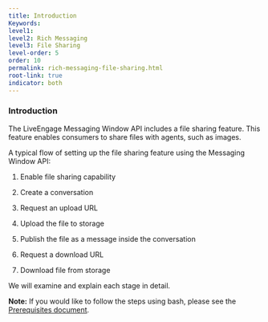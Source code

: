 ```yaml
---
title: Introduction
Keywords:
level1:
level2: Rich Messaging
level3: File Sharing
level-order: 5
order: 10
permalink: rich-messaging-file-sharing.html
root-link: true
indicator: both
---
```


### Introduction

The LiveEngage Messaging Window API includes a file sharing feature. This feature enables consumers to share files with agents, such as images.


A typical flow of setting up the file sharing feature using the Messaging Window API:

1. Enable file sharing capability

2. Create a conversation

3. Request an upload URL

4. Upload the file to storage

5. Publish the file as a message inside the conversation  

6. Request a download URL

7. Download file from storage


We will examine and explain each stage in detail.

**Note:** If you would like to follow the steps using bash, please see the [Prerequisites document](consumer-int-get-msg.html#prerequisites).
